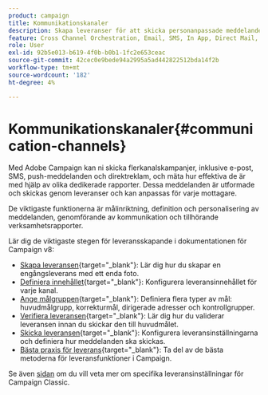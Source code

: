 ```yaml
---
product: campaign
title: Kommunikationskanaler
description: Skapa leveranser för att skicka personanpassade meddelanden i olika kanaler
feature: Cross Channel Orchestration, Email, SMS, In App, Direct Mail, Push
role: User
exl-id: 92b5e013-b619-4f0b-b0b1-1fc2e653ceac
source-git-commit: 42cec0e9bede94a2995a5ad442822512bda14f2b
workflow-type: tm+mt
source-wordcount: '182'
ht-degree: 4%

---
```


# Kommunikationskanaler{#communication-channels}

Med Adobe Campaign kan ni skicka flerkanalskampanjer, inklusive e-post, SMS, push-meddelanden och direktreklam, och mäta hur effektiva de är med hjälp av olika dedikerade rapporter. Dessa meddelanden är utformade och skickas genom leveranser och kan anpassas för varje mottagare.

De viktigaste funktionerna är målinriktning, definition och personalisering av meddelanden, genomförande av kommunikation och tillhörande verksamhetsrapporter.

Lär dig de viktigaste stegen för leveransskapande i dokumentationen för Campaign v8:

* [Skapa leveransen](https://experienceleague.adobe.com/docs/campaign/campaign-v8/send/create-message.html#create-the-delivery){target="_blank"}: Lär dig hur du skapar en engångsleverans med ett enda foto.
* [Definiera innehållet](https://experienceleague.adobe.com/docs/campaign/campaign-v8/send/create-message.html#content-of-the-delivery){target="_blank"}: Konfigurera leveransinnehållet för varje kanal.
* [Ange målgruppen](https://experienceleague.adobe.com/docs/campaign/campaign-v8/send/create-message.html#target-population){target="_blank"}: Definiera flera typer av mål: huvudmålgrupp, korrekturmål, dirigerade adresser och kontrollgrupper.
* [Verifiera leveransen](https://experienceleague.adobe.com/docs/campaign/campaign-v8/send/create-message.html#validate-the-delivery){target="_blank"}: Lär dig hur du validerar leveransen innan du skickar den till huvudmålet.
* [Skicka leveransen](https://experienceleague.adobe.com/docs/campaign/campaign-v8/send/create-message.html#configuring-and-sending-the-delivery){target="_blank"}: Konfigurera leveransinställningarna och definiera hur meddelanden ska skickas.
* [Bästa praxis för leverans](https://experienceleague.adobe.com/docs/campaign/campaign-v8/send/delivery-best-practices.html){target="_blank"}: Ta del av de bästa metoderna för leveransfunktioner i Campaign.

Se även [sidan](delivery-settings.md) om du vill veta mer om specifika leveransinställningar för Campaign Classic.

<!--

   Learn how to create a one-shot single delivery. You can create other types of deliveries to build your use cases. 

For more information about the different types of deliveries and how to create them, refer to the [Campaign v8 documentation](https://experienceleague.adobe.com/docs/campaign/campaign-v8/send/create-message.html){target="_blank"}. 

>[!NOTE]
>
>Adobe Campaign offers a set of tools to monitor your deliverability and optimize email sending. Learn more in [this section](about-deliverability.md).

Delivery sending can be automated by preparing a delivery and/or sending it in the process of a workflow. For more on delivery-type activities in workflows, refer to [this section](../../workflow/using/about-action-activities.md).

Adobe Campaign offers the following delivery channels:

1. **Email channel**: email deliveries let you send personalized emails to the target population. Refer to [About email channel](about-email-channel.md).
1. **Direct mail channel**: direct mail deliveries let you generate an extraction file which contains data on the target population. Refer to [About direct mail channel](about-direct-mail-channel.md).
1. **Mobile channel**: deliveries on mobile channels let you send personalized SMS or LINE messages to the target population. Refer to [SMS channel](sms-channel.md).
1. **Mobile application channel**: mobile app deliveries let you send notifications to iOS and Android systems. Refer to the [Mobile app channel](about-mobile-app-channel.md) chapter.

   Other channels are described on [this section](#other-channels).

   >[!NOTE]
   >
   >The number of available channels depends on your contract. Please check your license agreement.

Deliveries can be carried out **online** (via email, one of the mobile channels and push notifications), and **offline** (direct mail channel).

Depending on the channel, delivery modes can be:

* Direct mass delivery via Adobe Campaign (default mode for email channel).
* External delivery via a specialist operator who is given the output file generated by the delivery assistant (default mode for direct mail channel).

External accounts are configured via the **[!UICONTROL Administration > Platform > External accounts]** node. This configuration should be performed by expert users only.

## Email deliveries {#email-deliveries}

The [Email channel](about-email-channel.md) is one of the core channels in Adobe Campaign, allowing you to schedule and send personalized emails to specific targets.

You can send different types of emails:

* Single-send emails: emails that you can send once to a defined target. They are usually used to promote a specific content that would be prepared and sent only once (newsletter, promotional email, etc.).
* Recurring emails: in a campaign, send the same email regularly and aggregate each send and its reports on a periodic basis. The same email is sent, but usually to a different target, based on the eligible target for the day of the send. A common example is a birthday email. For more on this, refer to [Recurring deliveries](../../workflow/using/recurring-delivery.md).
* Transactional emails: unitary emails that are triggered based on your customers' behavior. Refer to [Transactional messaging](../../message-center/using/about-transactional-messaging.md).

To learn about delivery usage and recommendations, consult Campaign [Delivery best practices](delivery-best-practices.md).

For more on the different types of deliveries, refer to [this section](#types-of-deliveries).

## Mobile deliveries {#mobile-deliveries}

Adobe Campaign allows you to deliver [SMS](sms-channel.md) and [LINE](line-channel.md) messages on mobiles.

For SMS messages, you can create, modify, and personalize messages in text format only. You can also preview your SMS messages before they are sent.

For LINE messages, you can send text or images and links.

To deliver SMS or LINE messages to a mobile phone you need:

* An external account configured on the **[!UICONTROL Mobile (SMS)]** channel or on the **[!UICONTROL LINE]** channel. 
* An SMS or LINE delivery template that is correctly linked to this external account.

## Push notifications {#push-notifications}

Adobe Campaign allows you to send personalized and segmented [push notifications](about-mobile-app-channel.md) on iOS and Android mobile devices, through dedicated apps. Once configuration and integration steps have been performed, iOS and Android deliveries can be created and sent. You can also design rich notifications with images or videos.

## Direct mail {#direct-mail}

[Direct mail](about-direct-mail-channel.md) is an offline channel that allows you to personalize and generate the file required by direct mail providers. It gives you the possibility to mix online and offline channels in your customer journeys.

Online channels allow you to create your messages (email, SMS, mobile app delivery, etc.) and send them to your audience directly from Adobe Campaign. With offline channels, it is different. When you prepare a direct mail delivery, Adobe Campaign generates a file including all the targeted profiles and the chosen contact information (postal address for example). You will then be able to send this file to your direct mail provider who will take care of the actual sending.

## Other channels {#other-channels}

Adobe Campaign offers Telephone delivery template, which is used to create external deliveries. Using this channel implies you set up dedicated methodologies to process output files. Configuration steps are the same as for [Direct mail channel](about-direct-mail-channel.md).

>[!NOTE]
>
>The Telephone channel is not available out-of-the-box. Its implementation requires Adobe Consulting or an Adobe Partner to be engaged. Please reach out to your Adobe representative for more information.

In addition, 'Other' type deliveries use a specific technical template which does not execute a process: this lets them manage marketing actions executed outside of the Adobe Campaign platform.

This channel has no specific mechanism. It is a generic channel that has its own external account routing option, delivery template type and campaign workflow activity, just like any other communication channel available in Adobe Campaign.

This channel is designed for descriptive purposes only, for example to define deliveries for which you want to keep a trace of the target of a campaign performed in a tool other than Adobe Campaign.

## Types of deliveries{#types-of-deliveries}

There are three types of delivery objects in Campaign:

### Single delivery {#single-delivery}

A **delivery** is a standalone delivery object that is executed once. It can be duplicated, prepared again, but as long as it is in its final state (canceled, stopped, finished), it cannot be reused.

Deliveries can be created either from the list of deliveries, or within a workflow via a [Delivery](../../workflow/using/delivery.md) activity.

Workflows also provide specific delivery activities according to the type of channel you want to use. For more on these activities, refer to [this section](../../workflow/using/cross-channel-deliveries.md).

### Recurring delivery {#recurring-delivery}

A **recurring delivery** lets you create a new delivery each time the activity is executed. This avoids you having to create a new delivery for recurring tasks.

As an example, if you run this type of activity once a month, you will end up with 12 deliveries after a year.

Recurring deliveries are created within workflows via the [Recurring delivery activity](../../workflow/using/recurring-delivery.md). An example of this activity being used is presented in this section: [Creating a recurring delivery in a targeting workflow](../../workflow/using/sending-a-birthday-email.md#creating-a-recurring-delivery-in-a-targeting-workflow).

### Continuous delivery {#continuous-delivery}

A **continuous delivery** lets you add new recipients to an existing delivery, which avoids having to create a new delivery each time it is executed.

If an information in the delivery changes (content, name, etc.), a new delivery object is created at the delivery execution. If no information was changed, the same delivery object is reused and the delivery and tracking logs are added in the same object.

As an example, if you run this type of activity once a month, you will end up with a single delivery after a year (provided you did not make any change to the delivery).

Continuous deliveries are created within workflows via the [Continuous delivery activity](../../workflow/using/continuous-delivery.md).-->
